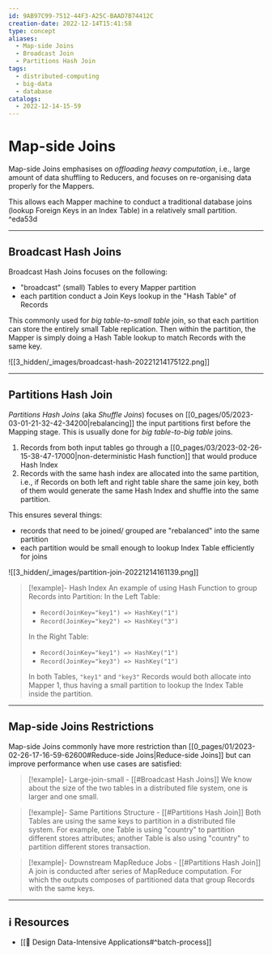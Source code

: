 ```yaml
---
id: 9AB97C99-7512-44F3-A25C-BAAD7B74412C
creation-date: 2022-12-14T15:41:58
type: concept
aliases:
  - Map-side Joins
  - Broadcast Join
  - Partitions Hash Join
tags:
  - distributed-computing
  - big-data
  - database
catalogs:
  - 2022-12-14-15-59
---
```


# Map-side Joins 

Map-side Joins emphasises on *offloading heavy computation*, i.e., large amount of data shuffling to Reducers, and focuses on re-organising data properly for the Mappers. 

This allows each Mapper machine to conduct a traditional database joins (lookup Foreign Keys in an Index Table) in a relatively small partition.  ^eda53d

---
## Broadcast Hash Joins

Broadcast Hash Joins focuses on the following: 
- "broadcast" (small) Tables to every Mapper partition
- each partition conduct a Join Keys lookup in the "Hash Table" of Records

This commonly used for *big table-to-small table* join, so that each partition can store the entirely small Table replication. Then within the partition, the Mapper is simply doing a Hash Table lookup to match Records with the same key. 

![[3_hidden/_images/broadcast-hash-20221214175122.png]]


---
## Partitions Hash Join

*Partitions Hash Joins* (aka *Shuffle Joins*) focuses on [[0_pages/05/2023-03-01-21-32-42-34200|rebalancing]] the input partitions first before the Mapping stage. This is usually done for *big table-to-big table* joins.

1. Records from both input tables go through a [[0_pages/03/2023-02-26-15-38-47-17000|non-deterministic Hash function]] that would produce Hash Index
2. Records with the same hash index are allocated into the same partition, i.e., if Records on both left and right table share the same join key, both of them would generate the same Hash Index and shuffle into the same partition. 

This ensures several things: 
- records that need to be joined/ grouped are "rebalanced" into the same partition
- each partition would be small enough to lookup Index Table efficiently for joins

![[3_hidden/_images/partition-join-20221214161139.png]]

> [!example]- Hash Index
> An example of using Hash Function to group Records into Partition: 
> In the Left Table:
> - `Record(JoinKey="key1") => HashKey("1")`
> - `Record(JoinKey="key2") => HashKey("3")`
> 
> In the Right Table:
> - `Record(JoinKey="key1") => HashKey("1")`
> - `Record(JoinKey="key3") => HashKey("1")` 
> 
> In both Tables, `"key1"` and `"key3"` Records would both allocate into Mapper 1, thus having a small partition to lookup the Index Table inside the partition. 
> 

---
## Map-side Joins Restrictions

Map-side Joins commonly have more restriction than [[0_pages/01/2023-02-26-17-16-59-62600#Reduce-side Joins|Reduce-side Joins]] but can improve performance when use cases are satisfied: 

> [!example]- Large-join-small - [[#Broadcast Hash Joins]]
> We know about the size of the two tables in a distributed file system, one is larger and one small. 

> [!example]- Same Partitions Structure - [[#Partitions Hash Join]]
> Both Tables are using the same keys to partition in a distributed file system. For example, one Table is using "country" to partition different stores attributes; another Table is also using "country" to partition different stores transaction.

> [!example]- Downstream MapReduce Jobs - [[#Partitions Hash Join]]
> A join is conducted after series of MapReduce computation. For which the outputs composes of partitioned data that group Records with the same keys.


---
## ℹ️ Resources
- [[📕 Design Data-Intensive Applications#^batch-process]]